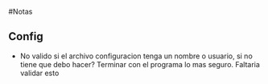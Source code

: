 #Notas

## Config
- No valido si el archivo configuracion tenga un nombre o usuario, si no tiene que debo hacer? Terminar con el programa lo mas seguro. Faltaria validar esto